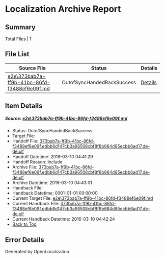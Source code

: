 # <a name='report-top'></a> Localization Archive Report

## Summary
 Total Files | 1

## File List
 Source File | Status | Details 
 ----------- | ------ | ------- 
 [e2e\373bab7a-ff9b-41bc-86fd-f3488ef6e09f.md](https://github.com/OpenLocalizationTest/oltest/blob/b93d6c664216942619d873bff1d775075f5579ae/e2e/373bab7a-ff9b-41bc-86fd-f3488ef6e09f.md) | OutofSyncHandedBackSuccess | [Details](#9a03de62c671dd09c8167d4c31c519a17ba85e402)

## Item Details
##### <a name='9a03de62c671dd09c8167d4c31c519a17ba85e402'></a> Source: [e2e\373bab7a-ff9b-41bc-86fd-f3488ef6e09f.md](https://github.com/OpenLocalizationTest/oltest/blob/b93d6c664216942619d873bff1d775075f5579ae/e2e/373bab7a-ff9b-41bc-86fd-f3488ef6e09f.md)
* Status: OutofSyncHandedBackSuccess
* Target File: 
* Handoff File: [373bab7a-ff9b-41bc-86fd-f3488ef6e09f.edbb6d147cb3a96508cbf8f8b684d65ecbb6ad17.de-de.xlf](https://github.com/OpenLocalizationTestOrg/olhandoff/blob/c42d6853839fd15a9eb59ec28a3a7b8196ae468c/ol-handoff/OpenLocalizationTestOrg/oltest.de-de/xinjiang/ht/373bab7a-ff9b-41bc-86fd-f3488ef6e09f.edbb6d147cb3a96508cbf8f8b684d65ecbb6ad17.de-de.xlf)
* Handoff Datetime: 2016-03-10 04:41:29
* Handoff Reason: Include
* Archive File: [373bab7a-ff9b-41bc-86fd-f3488ef6e09f.edbb6d147cb3a96508cbf8f8b684d65ecbb6ad17.de-de.xlf](https://github.com/OpenLocalizationTestOrg/olhandoff/blob/45a1288cff507b6873b0ad91f59daab74ef442ca/ol-handoff/OpenLocalizationTestOrg/oltest.de-de/xinjiang/ht/archive/373bab7a-ff9b-41bc-86fd-f3488ef6e09f.edbb6d147cb3a96508cbf8f8b684d65ecbb6ad17.de-de.xlf)
* Archive Datetime: 2016-03-10 04:43:01
* Handback File: 
* Handback Datetime: 0001-01-01 00:00:00
* Current Target File: [e2e\373bab7a-ff9b-41bc-86fd-f3488ef6e09f.md](https://github.com/OpenLocalizationTestOrg/oltest.de-de/blob/d4a7ef6fca95bc477edecd1e6207541212d128b5/e2e/373bab7a-ff9b-41bc-86fd-f3488ef6e09f.md)
* Current Handback File: [373bab7a-ff9b-41bc-86fd-f3488ef6e09f.edbb6d147cb3a96508cbf8f8b684d65ecbb6ad17.de-de.xlf](https://github.com/OpenLocalizationTestOrg/olhandback/blob/20c2391ce86313c2a460ac890ab87c1578235033/ol-handback/OpenLocalizationTestOrg/oltest.de-de/xinjiang/ht/373bab7a-ff9b-41bc-86fd-f3488ef6e09f.edbb6d147cb3a96508cbf8f8b684d65ecbb6ad17.de-de.xlf)
* Current Handback Datetime: 2016-03-10 04:42:24
* [Back to Top](#report-top)


## Error Details

Generated by OpenLocalization.
